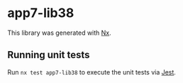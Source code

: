 # app7-lib38

This library was generated with [Nx](https://nx.dev).

## Running unit tests

Run `nx test app7-lib38` to execute the unit tests via [Jest](https://jestjs.io).
